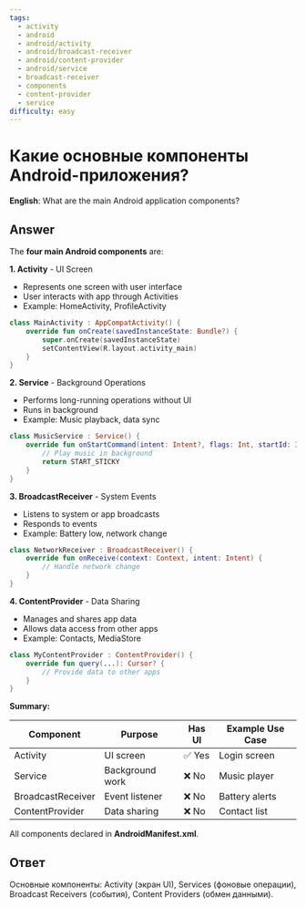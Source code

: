 ```yaml
---
tags:
  - activity
  - android
  - android/activity
  - android/broadcast-receiver
  - android/content-provider
  - android/service
  - broadcast-receiver
  - components
  - content-provider
  - service
difficulty: easy
---
```


# Какие основные компоненты Android-приложения?

**English**: What are the main Android application components?

## Answer

The **four main Android components** are:

**1. Activity** - UI Screen
- Represents one screen with user interface
- User interacts with app through Activities
- Example: HomeActivity, ProfileActivity

```kotlin
class MainActivity : AppCompatActivity() {
    override fun onCreate(savedInstanceState: Bundle?) {
        super.onCreate(savedInstanceState)
        setContentView(R.layout.activity_main)
    }
}
```

**2. Service** - Background Operations
- Performs long-running operations without UI
- Runs in background
- Example: Music playback, data sync

```kotlin
class MusicService : Service() {
    override fun onStartCommand(intent: Intent?, flags: Int, startId: Int): Int {
        // Play music in background
        return START_STICKY
    }
}
```

**3. BroadcastReceiver** - System Events
- Listens to system or app broadcasts
- Responds to events
- Example: Battery low, network change

```kotlin
class NetworkReceiver : BroadcastReceiver() {
    override fun onReceive(context: Context, intent: Intent) {
        // Handle network change
    }
}
```

**4. ContentProvider** - Data Sharing
- Manages and shares app data
- Allows data access from other apps
- Example: Contacts, MediaStore

```kotlin
class MyContentProvider : ContentProvider() {
    override fun query(...): Cursor? {
        // Provide data to other apps
    }
}
```

**Summary:**

| Component | Purpose | Has UI | Example Use Case |
|-----------|---------|--------|------------------|
| Activity | UI screen | ✅ Yes | Login screen |
| Service | Background work | ❌ No | Music player |
| BroadcastReceiver | Event listener | ❌ No | Battery alerts |
| ContentProvider | Data sharing | ❌ No | Contact list |

All components declared in **AndroidManifest.xml**.

## Ответ

Основные компоненты: Activity (экран UI), Services (фоновые операции), Broadcast Receivers (события), Content Providers (обмен данными).

